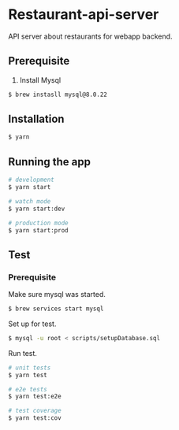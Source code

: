 # Restaurant-api-server

API server about restaurants for webapp backend.

## Prerequisite

1. Install Mysql

```bash
$ brew instasll mysql@8.0.22
```

## Installation

```bash
$ yarn
```

## Running the app

```bash
# development
$ yarn start

# watch mode
$ yarn start:dev

# production mode
$ yarn start:prod
```

## Test

### Prerequisite

Make sure mysql was started.

```bash
$ brew services start mysql
```

Set up for test.

```bash
$ mysql -u root < scripts/setupDatabase.sql
```

Run test.

```bash
# unit tests
$ yarn test

# e2e tests
$ yarn test:e2e

# test coverage
$ yarn test:cov
```
